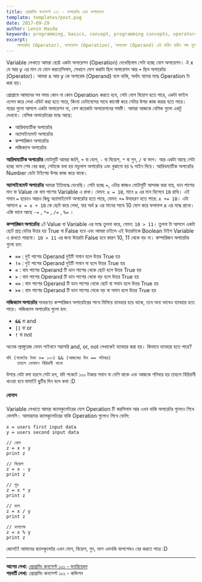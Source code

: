 ```yaml
---
title: প্রোগ্রামিং কনসেপ্ট ১০১ - অপারেটর এবং অপারেশন
template: templates/post.pug
date: 2017-09-29
author: Lenin Hasda
keywords: programming, basics, concept, programming concepts, operators, operations, operand, প্রোগ্রামিং, প্রোগ্রামিং বেসিক, প্রোগ্রামিং কনসেপ্ট, প্রোগ্রামিং ধারনা, অপারেটর, অপারেশন, অপারেন্ড  
excerpt:
	অপারেটর (Operator), অপারেশন (Operation), অপারেন্ড (Operand) এই কঠিন কঠিন শব্দ গুলো প্রোগ্রামিং এ কিভাবে যায় সেটাই সহজ করে তুলে ধরার চেষ্টা করেছি এই পোস্টে
---
```


Variable লেখাতে আমরা ছোট্ট একটা অপারেশন (Operation) দেখেছিলাম সেটা হচ্ছে যোগ অপারেশন। ঐ x যে আর y এর মান যে যোগ করতেসিলাম, সেখানে যোগ করাটা ছিল অপারেশন আর `+` ছিল অপারেটর (Operator)। আমরা x আর y কে অপারেন্ড (Operand) বলে থাকি, অর্থাৎ যাদের মদ্ধে Operation টা করা হয়। 

প্রোগ্রামে আমাদের সব সময় কোন না কোন Operation করতে হবে, সেটা যোগ বিয়োগ হতে পারে, একটা ফাইল ওপেন করে লেখা এডিট করা হতে পারে, কিংবা ডেটাবেসের সাথে কানেক্ট করে সেটার উপর কাজ করার হতে পারে। পরের গুলো আসলে একটা অপারেশন না, বেশ কয়েকটা অপারেশনের সমষ্টি। আমরা আজকে বেসিক গুলো একটু দেখবো। বেসিক অপারেটরের মদ্ধে আছে:

- আরিথম্যাটিক অপারেটর 
- অ্যাসাইনমেন্ট অপারেটর 
- কম্পারিজন অপারেটর
- লজিক্যাল  অপারেটর

**আরিথম্যাটিক অপারেটর** মোটামুটি আমরা জানি, `+` বা যোগ, `-` বা বিয়োগ, `*` বা গুন, `/` বা ভাগ। আর একটা আছে সেটা হচ্ছে ভাগ শেষ বের করা, সেটাকে বলা হয় মডুলাস অপারেটর এবং বুঝানো হয় `%` সাইন দিয়ে। আরিথম্যাটিক অপারেটর Number ডেটা টাইপের উপর কাজ করে থাকে। 

**অ্যাসাইনমেন্ট অপারেটর** আমরা ইতিমদ্ধে দেখেছি। সেটা হচ্ছে `=`, এটার কাজও মোটামুটি আন্দাজ করা যায়, ডান পাশের মান বা Value কে বাম পাশের Variable এ রাখা। যেমন: `x = 10`, মানে `x` এর মান হিসেবে `10` রাখি। এই সমান `=` ছাড়াও আরও কিছু অ্যাাসাইমেন্ট অপারেটর হতে পারে, যেমন: `+=` উদাহরণ হতে পারে: `x += 10`। এটা আসলে `x = x + 10` কে ছোট করে লেখা, যার অর্থ x এর মানের সাথে 10 যোগ করে ফলাফল x এর মদ্ধে রাখো। একি ভাবে আছে `-=` , `*=` , `/=` , `%=` । 

**কম্পারিজন অপারেটর** ২ট Value বা Variable এর মদ্ধে তুলনা করে, যেমন: `10 > 11`। তুলনা টা আসলে একটা ছোট প্রশ্ন যেটার উত্তর হয় True বা False হবে এবং আমরা চাইলে এই উত্তরটাকে Boolean টাইপ Variable এ রাখতে পারবো। `10 > 11` এর জন্য উত্তরটা False হবে কারণ 10, 11 থেকে বড় না। কম্পারিজন অপারেটর গুলো হল: 

- **`==`** :  দুই পাশের Operand দুইটি সমান হলে উত্তর True হয় 
- **`!=`** : দুই পাশের Operand দুইটি সমান না হলে উত্তর True হয়
- **`<`** : বাম পাশের Operand টি ডান পাশের থেকে ছোট হলে উত্তর True হয়
- **`>`** : বাম পাশের Operand টি ডান পাশের থেকে বড় হলে উত্তর True হয়
- **`<=`** : বাম পাশের Operand টি ডান পাশের থেকে ছোট বা সমান হলে উত্তর True হয়
- **`>=`** : বাম পাশের Operand টি ডান পাশের থেকে বড় বা সমান হলে উত্তর True হয়

**লজিক্যাল অপারেটর** সাধারণত কম্পারিজন অপারেটরের সাথে মিলিয়ে ব্যাবহার হয়ে থাকে, তবে অন্য ভাবেও ব্যাবহার হতে পারে। লজিক্যাল অপারেটর গুলো হল:  

- **`&&`** বা and
- **`||`** বা or
- **`!`** বা not

অনেক ল্যাঙ্গুয়েজ যেমন পাইথনে সরাসরি and, or, not লেখাকেই ব্যাবহার করা হয়। কিভাবে ব্যাবহার হতে পারে? 

```
যদি (পকেটের টাকা >= ১০০) && (আজকের দিন == শনিবার) 
    তাহলে দোকানে বিরিয়ানী খাবো 
``` 
উপরে যেটা বলা হয়সে সেটা হল, যদি পকেটে ১০০ টাকার সমান বা বেশি থাকে এবং আজকে শনিবার হয় তাহলে বিরিয়ানী খাওয়া হবে মামা!!! ছুটির দিন বলে কথা :D 

#### বোনাস 

Variable লেখাতে আমরা ক্যালকুলেটরের যোগ Operation টি করসিলাম আর এখন বাকি অপারেটর গুলোও শিখে ফেলসি। আমারদের ক্যালকুলেটরের বাকি Operation গুলোও লিখে ফেলি: 

```
x = users first input data
y = users second input data

// যোগ 
z = x + y
print z

// বিয়োগ
z = x - y
print z
 
// গুন 
z = x * y
print z

// ভাগ 
z = x / y
print z

// ভাগশেষ 
z = x % y
print z
```
জোস!!! আমাদের ক্যালকুলেটর এখন যোগ, বিয়োগ, গুন, ভাগ এমনকি ভাগশেষও বের করতে পারে :D 

------

**আগের লেখা:** [প্রোগ্রামিং কনসেপ্ট ১০১ - ভ্যারিয়েবল](/post/programming-concepts-101-variable-bn)    
**পরবর্তী লেখা:** প্রোগ্রামিং কনসেপ্ট ১০১ - কন্ডিশন


